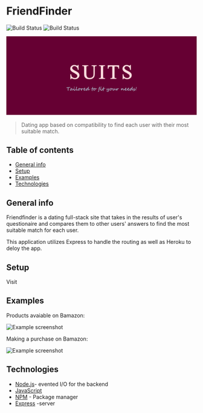 # FriendFinder

![Build Status](https://img.shields.io/badge/build-passing-brightgreen.svg)
![Build Status](https://img.shields.io/badge/npm%20package-4.2.0-brightgreen.svg)

![image](/app/public/images/logo1.png)
>Dating app based on compatibility to find each user with their most suitable match.

## Table of contents

* [General info](#general-info)
* [Setup](#setup)
* [Examples](#examples)
* [Technologies](#technologies)

## General info

Friendfinder is a dating full-stack site that takes in the results of user's questionaire and compares them to other users' answers to find the most suitable match for each user.

This application utilizes Express to handle the routing as well as Heroku to deloy the app.

## Setup

Visit  
## Examples

Products avaiable on Bamazon:

![Example screenshot](Images/products.gif)

Making a purchase on Bamazon:

![Example screenshot](Images/purchase.gif)

## Technologies

* [Node.js](https://nodejs.org/)- evented I/O for the backend
* [JavaScript](https://www.javascript.com/)
* [NPM](https://www.npmjs.com/) - Package manager
* [Express](https://www.mysql.com/) -server
